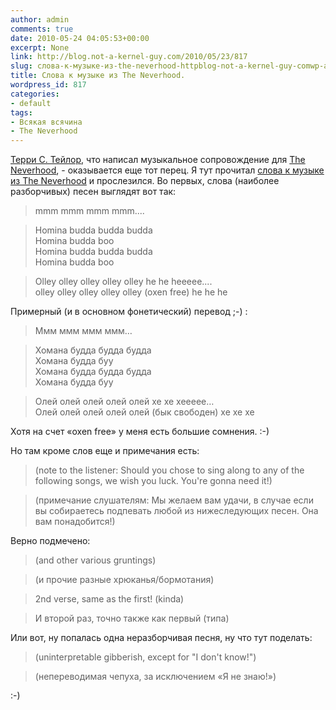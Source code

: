 ```yaml
---
author: admin
comments: true
date: 2010-05-24 04:05:53+00:00
excerpt: None
link: http://blog.not-a-kernel-guy.com/2010/05/23/817
slug: слова-к-музыке-из-the-neverhood-httpblog-not-a-kernel-guy-comwp-adminpost-phpactioneditpost817message1
title: Слова к музыке из The Neverhood.
wordpress_id: 817
categories:
- default
tags:
- Всякая всячина
- The Neverhood
---
```


[Терри С. Тейлор](http://www.danielamos.com/tst/imaginarium/), что написал музыкальное сопровождение для [The Neverhood](http://en.wikipedia.org/wiki/The_Neverhood), - оказывается еще тот перец. Я тут прочитал [слова к музыке из The Neverhood](http://doo.nomoretangerines.com/nevhood/nevlyric.htm) и прослезился.  Во первых, слова (наиболее разборчивых) песен выглядят вот так:





> mmm mmm mmm mmm....

> Homina budda budda budda  
> Homina budda boo  
> Homina budda budda budda  
> Homina budda boo

> Olley olley olley olley olley he he heeeee....  
> olley olley olley olley olley (oxen free) he he he


Примерный (и в основном фонетический) перевод ;-) :


> Ммм ммм ммм ммм…

> Хомана будда будда будда  
> Хомана будда буу  
> Хомана будда будда будда  
> Хомана будда буу

> Олей олей олей олей олей хе хе хеееее…  
> Олей олей олей олей олей (бык свободен) хе хе хе


Хотя на счет «oxen free» у меня есть большие сомнения. :-)

Но там кроме слов еще и примечания есть:



> (note to the listener: Should you chose to sing along to any of the following songs, we wish you luck. You're gonna need it!)

> (примечание слушателям: Мы желаем вам удачи, в случае если вы собираетесь подпевать любой из нижеследующих песен. Она вам понадобится!)


Верно подмечено:



> (and other various gruntings)

> (и прочие разные хрюканья/бормотания)

> 2nd verse, same as the first! (kinda)

> И второй раз, точно также как первый (типа)


Или вот, ну попалась одна неразборчивая песня, ну что тут поделать:


> (uninterpretable gibberish, except for "I don't know!")

> (непереводимая чепуха, за исключением «Я не знаю!»)


:-)
